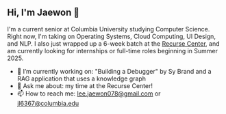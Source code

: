 ## Hi, I'm Jaewon 👋

I'm a current senior at Columbia University studying Computer Science. Right now, I'm taking on Operating Systems, Cloud Computing, UI Design, and NLP. I also just wrapped up a 6-week batch at the [Recurse Center](https://www.recurse.com/), and am currently looking for internships or full-time roles beginning in Summer 2025. 

- 🔭 I’m currently working on: "Building a Debugger" by Sy Brand and a RAG application that uses a knowledge graph
- 💬 Ask me about: my time at the Recurse Center!
- 📫 How to reach me: lee.jaewon078@gmail.com or jl6367@columbia.edu

<!--
**jaewon078/jaewon078** is a ✨ _special_ ✨ repository because its `README.md` (this file) appears on your GitHub profile.

Here are some ideas to get you started:

- 🔭 I’m currently working on ...
- 🌱 I’m currently learning ...
- 👯 I’m looking to collaborate on ...
- 🤔 I’m looking for help with ...
- 💬 Ask me about ...
- 📫 How to reach me: ...
- 😄 Pronouns: ...
- ⚡ Fun fact: ...
-->
